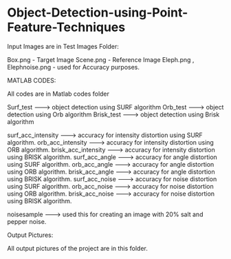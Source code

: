 # Object-Detection-using-Point-Feature-Techniques
Input Images are in Test Images Folder:

Box.png - Target Image
Scene.png - Reference Image
Eleph.png , Elephnoise.png - used for Accuracy purposes. 


MATLAB CODES:

All codes are in Matlab codes folder

Surf_test  ---> object detection using SURF algorithm
Orb_test   ---> object detection using Orb algorithm
Brisk_test ---> object detection using Brisk algorithm

surf_acc_intensity   ---> accuracy for intensity distortion using SURF algorithm.
orb_acc_intensity    ---> accuracy for intensity distortion using ORB algorithm.
brisk_acc_intensity  ---> accuracy for intensity distortion using BRISK algorithm.
surf_acc_angle       ---> accuracy for angle distortion using SURF algorithm.
orb_acc_angle        ---> accuracy for angle distortion using ORB algorithm.
brisk_acc_angle      ---> accuracy for angle distortion using BRISK algorithm.
surf_acc_noise       ---> accuracy for noise distortion using SURF algorithm.
orb_acc_noise        ---> accuracy for noise distortion using ORB algorithm.
brisk_acc_noise      ---> accuracy for noise distortion using BRISK algorithm.

noisesample    ---> used this for creating an image with 20% salt and pepper noise.

Output Pictures:

All output pictures of the project are in this folder.
